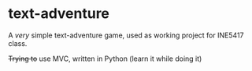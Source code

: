# text-adventure

A *very* simple text-adventure game, used as working project for INE5417 class.

~~Trying to~~ use MVC, written in Python (learn it while doing it)
